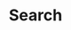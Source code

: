 ---
title: "Search"
slug: "search"
layout: "search"
hidden: true
outputs:
    - html
    - json
menu:
    main:
        weight: 3
        params: 
            icon: search
---